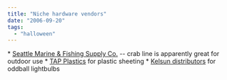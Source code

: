 ```yaml
---
title: "Niche hardware vendors"
date: "2006-09-20"
tags: 
  - "halloween"
---
```


\* [Seattle Marine & Fishing Supply Co.](http://www.seamar.com/ "Seattle Marine & Fishing Supply Co.") -- crab line is apparently great for outdoor use \* [TAP Plastics](http://www.tapplastics.com/) for plastic sheeting \* [Kelsun distributors](http://www.kelsun.com/) for oddball lightbulbs
